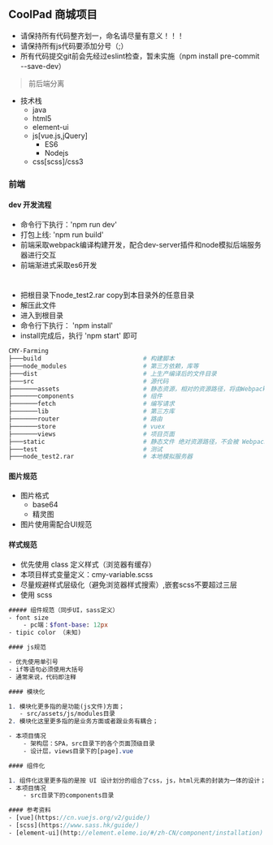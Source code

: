## CoolPad 商城项目

- 请保持所有代码整齐划一，命名请尽量有意义！！！
- 请保持所有js代码要添加分号（;）
- 所有代码提交git前会先经过eslint检查，暂未实施（npm install pre-commit --save-dev）

>前后端分离


- 技术栈
	- java
	- html5
	- element-ui
	- js[vue.js,jQuery]
		- ES6
		- Nodejs
	- css[scss]/css3

### 前端

#### dev 开发流程
- 命令行下执行：'npm run dev'
- 打包上线: 'npm run build'
- 前端采取webpack编译构建开发，配合dev-server插件和node模拟后端服务器进行交互
- 前端渐进式采取es6开发
#
- 把根目录下node_test2.rar copy到本目录外的任意目录
- 解压此文件
- 进入到根目录
- 命令行下执行： 'npm install'
- install完成后，执行 'npm start' 即可
``` bash
CMY-Farming
├───build                            # 构建脚本
├───node_modules                     # 第三方依赖，库等
├───dist                             # 上生产编译后的文件目录
├───src                              # 源代码
├───────assets                       # 静态资源，相对的资源路径，将由Webpack解析为模块依赖。
├───────components                   # 组件
├───────fetch                        # 编写请求
├───────lib                          # 第三方库
├───────router                       # 路由
├───────store                        # vuex
├───────views                        # 项目页面
├───static                           # 静态文件 绝对资源路径，不会被 Webpack 处理，它们会直接被复制到最终目录
├───test                             # 测试
├───node_test2.rar                   # 本地模拟服务器

```
#### 图片规范
- 图片格式
  - base64
  - 精灵图
- 图片使用需配合UI规范

#### 样式规范
- 优先使用 class 定义样式（浏览器有缓存）
- 本项目样式变量定义：cmy-variable.scss
- 尽量规避样式层级化（避免浏览器样式搜索）,嵌套scss不要超过三层
- 使用 scss
``` sass
##### 组件规范（同步UI，sass定义）
- font size
	- pc端：$font-base: 12px
- tipic color （未知)

#### js规范

- 优先使用单引号
- if等语句必须使用大括号
- 通常来说，代码即注释

#### 模块化

1. 模块化更多指的是功能(js文件)方面；
   - src/assets/js/modules目录
2. 模块化这里更多指的是业务方面或者跟业务有耦合；

- 本项目情况
	- 架构层：SPA，src目录下的各个页面顶级目录
	- 设计层，views目录下的[page].vue

#### 组件化

1. 组件化这里更多指的是按 UI 设计划分的组合了css，js，html元素的封装为一体的设计；
- 本项目情况
	- src目录下的components目录

#### 参考资料
- [vue](https://cn.vuejs.org/v2/guide/)
- [scss](https://www.sass.hk/guide/)
- [element-ui](http://element.eleme.io/#/zh-CN/component/installation)

